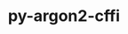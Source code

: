 ---
title: "py-argon2-cffi"
layout: cache
categories: [package, develop-2025-03-16]
meta: {"compilers": ["gcc@=11.1.0", "gcc@=11.4.0", "oneapi@=2024.2.1"], "num_specs": 9, "num_specs_by_stack": {"data-vis-sdk": 1, "e4s": 2, "e4s-neoverse-v2": 2, "e4s-oneapi": 4, "root": 9}, "oss": ["ubuntu20.04", "ubuntu22.04"], "platforms": ["linux"], "stacks": ["data-vis-sdk", "e4s", "e4s-neoverse-v2", "e4s-oneapi", "root"], "targets": ["neoverse_v2", "x86_64_v3"], "versions": ["21.3.0"]}
spec_details: [{"compiler": "gcc@=11.1.0", "hash": "5ptewlhmysyeepptxd4ooaj73fsqfw7q", "os": "ubuntu20.04", "platform": "linux", "size": "-", "stacks": ["data-vis-sdk", "root"], "target": "x86_64_v3", "variants": ["build_system=python_pip"], "versions": ["21.3.0"]}, {"compiler": "gcc@=11.4.0", "hash": "5vuxzvidwcy6gplgvwpnoks5qoc6n5lw", "os": "ubuntu22.04", "platform": "linux", "size": "-", "stacks": ["e4s", "root"], "target": "x86_64_v3", "variants": ["build_system=python_pip"], "versions": ["21.3.0"]}, {"compiler": "gcc@=11.4.0", "hash": "7ng4fxirwtti5c3oz2xa4z2lj3jhc2vk", "os": "ubuntu22.04", "platform": "linux", "size": "-", "stacks": ["e4s", "root"], "target": "x86_64_v3", "variants": ["build_system=python_pip"], "versions": ["21.3.0"]}, {"compiler": "oneapi@=2024.2.1", "hash": "jrcgq6wrsomvqo4dafw7znfs5klcirm5", "os": "ubuntu22.04", "platform": "linux", "size": "-", "stacks": ["e4s-oneapi", "root"], "target": "x86_64_v3", "variants": ["build_system=python_pip"], "versions": ["21.3.0"]}, {"compiler": "oneapi@=2024.2.1", "hash": "k7456p2nefwhekj5acxm4s2lmxf4anc7", "os": "ubuntu22.04", "platform": "linux", "size": "-", "stacks": ["e4s-oneapi", "root"], "target": "x86_64_v3", "variants": ["build_system=python_pip"], "versions": ["21.3.0"]}, {"compiler": "gcc@=11.4.0", "hash": "nyezajjt6mkwp7foekluj4f24hiynxtp", "os": "ubuntu22.04", "platform": "linux", "size": "-", "stacks": ["e4s-neoverse-v2", "root"], "target": "neoverse_v2", "variants": ["build_system=python_pip"], "versions": ["21.3.0"]}, {"compiler": "oneapi@=2024.2.1", "hash": "rojbkci7vkbgdihx4tswwvgyftgfmjtd", "os": "ubuntu22.04", "platform": "linux", "size": "-", "stacks": ["e4s-oneapi", "root"], "target": "x86_64_v3", "variants": ["build_system=python_pip"], "versions": ["21.3.0"]}, {"compiler": "gcc@=11.4.0", "hash": "rqzcwwzr47sezxabyyp3ujarylmwrbuh", "os": "ubuntu22.04", "platform": "linux", "size": "-", "stacks": ["e4s-neoverse-v2", "root"], "target": "neoverse_v2", "variants": ["build_system=python_pip"], "versions": ["21.3.0"]}, {"compiler": "oneapi@=2024.2.1", "hash": "v7or6mkhpfc6u26sxrvbj25n7rxogl5c", "os": "ubuntu22.04", "platform": "linux", "size": "-", "stacks": ["e4s-oneapi", "root"], "target": "x86_64_v3", "variants": ["build_system=python_pip"], "versions": ["21.3.0"]}]
---